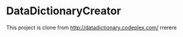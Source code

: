 DataDictionaryCreator
=====================

This project is clone from http://datadictionary.codeplex.com/
rrerere
